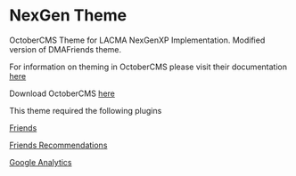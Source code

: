 NexGen Theme
===================

OctoberCMS Theme for LACMA NexGenXP Implementation. Modified version of DMAFriends theme.

For information on theming in OctoberCMS please visit their documentation [here](https://octobercms.com/docs/cms/themes)

Download OctoberCMS [here](https://octobercms.com)

This theme required the following plugins

[Friends](https://github.com/DallasMuseumArt/OctoberFriends)

[Friends Recommendations](https://github.com/DallasMuseumArt/FriendsRecommendations)

[Google Analytics](http://octobercms.com/plugin/rainlab-googleanalytics)
